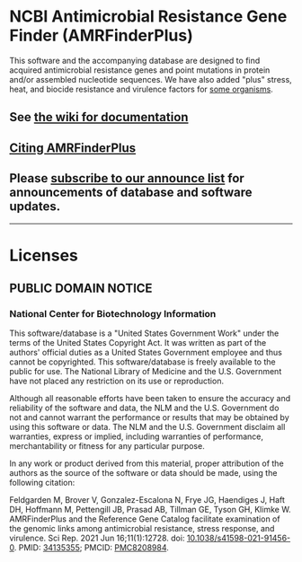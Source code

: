 # NCBI Antimicrobial Resistance Gene Finder (AMRFinderPlus)

This software and the accompanying database are designed to find acquired antimicrobial resistance genes and point mutations in protein and/or assembled nucleotide sequences. We have also added "plus" stress, heat, and biocide resistance and virulence factors for [some organisms](https://github.com/evolarjun/amr/wiki/Curated-organisms).

## See [the wiki for documentation](https://github.com/ncbi/amr/wiki)
## [Citing AMRFinderPlus](https://github.com/ncbi/amr/wiki#how-to-cite)
## Please [subscribe to our announce list](https://www.ncbi.nlm.nih.gov/mailman/listinfo/amrfinder-announce) for announcements of database and software updates.

----
# Licenses

## PUBLIC DOMAIN NOTICE

### National Center for Biotechnology Information

This software/database is a "United States Government Work" under the
terms of the United States Copyright Act.  It was written as part of
the authors' official duties as a United States Government employee and
thus cannot be copyrighted.  This software/database is freely available
to the public for use. The National Library of Medicine and the U.S.
Government have not placed any restriction on its use or reproduction.

Although all reasonable efforts have been taken to ensure the accuracy
and reliability of the software and data, the NLM and the U.S.
Government do not and cannot warrant the performance or results that
may be obtained by using this software or data. The NLM and the U.S.
Government disclaim all warranties, express or implied, including
warranties of performance, merchantability or fitness for any particular
purpose.

In any work or product derived from this material, proper attribution of the
authors as the source of the software or data should be made, using the
following citation:

Feldgarden M, Brover V, Gonzalez-Escalona N, Frye JG, Haendiges J, Haft DH,
Hoffmann M, Pettengill JB, Prasad AB, Tillman GE, Tyson GH, Klimke W.
AMRFinderPlus and the Reference Gene Catalog facilitate examination of the
genomic links among antimicrobial resistance, stress response, and virulence.
Sci Rep. 2021 Jun 16;11(1):12728. doi: [10.1038/s41598-021-91456-0](https://doi.org/10.1038/s41598-021-91456-0). PMID: [34135355](https://pubmed.ncbi.nlm.nih.gov/34135355/); PMCID: [PMC8208984](https://www.ncbi.nlm.nih.gov/pmc/articles/PMC8208984/).


